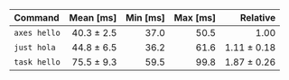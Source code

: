| Command | Mean [ms] | Min [ms] | Max [ms] | Relative |
|:---|---:|---:|---:|---:|
| `axes hello` | 40.3 ± 2.5 | 37.0 | 50.5 | 1.00 |
| `just hola` | 44.8 ± 6.5 | 36.2 | 61.6 | 1.11 ± 0.18 |
| `task hello` | 75.5 ± 9.3 | 59.5 | 99.8 | 1.87 ± 0.26 |
